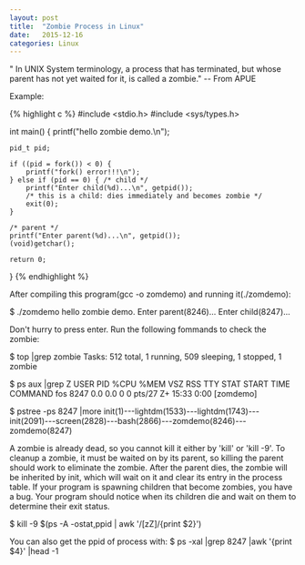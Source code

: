 ```yaml
---
layout: post
title:  "Zombie Process in Linux"
date:   2015-12-16
categories: Linux
---
```

" In UNIX System terminology, a process that has terminated, but whose parent has not yet waited for it, is called a zombie." -- From APUE

Example:

{% highlight c %}
#include <stdio.h>
#include <sys/types.h>

int main()
{
    printf("hello zombie demo.\n");

    pid_t pid;

    if ((pid = fork()) < 0) {
        printf("fork() error!!!\n");
    } else if (pid == 0) { /* child */
        printf("Enter child(%d)...\n", getpid()); 
        /* this is a child: dies immediately and becomes zombie */
        exit(0);
    } 

    /* parent */
    printf("Enter parent(%d)...\n", getpid());
    (void)getchar();

    return 0;
}
{% endhighlight %}

After compiling this program(gcc -o zomdemo) and running it(./zomdemo):


$ ./zomdemo
hello zombie demo.
Enter parent(8246)...
Enter child(8247)...

Don't hurry to press enter. Run the following fommands to check the zombie:

$ top |grep zombie
Tasks: 512 total,   1 running, 509 sleeping,   1 stopped,   1 zombie

$ ps aux |grep Z
USER        PID %CPU %MEM    VSZ   RSS TTY      STAT START   TIME COMMAND
fos        8247  0.0  0.0      0     0 pts/27   Z+   15:33   0:00 [zomdemo] <defunct>

$ pstree -ps 8247 |more
init(1)---lightdm(1533)---lightdm(1743)---init(2091)---screen(2828)---bash(2866)---zomdemo(8246)---zomdemo(8247)


A zombie is already dead, so you cannot kill it either by 'kill' or 'kill -9'. To cleanup a zombie, it must be waited on by its parent, so killing the parent should work to eliminate the zombie. After the parent dies, the zombie will be inherited by init, which will wait on it and clear its entry in the process table. If your program is spawning children that become zombies, you have a bug. Your program should notice when its children die and wait on them to determine their exit status.

$ kill -9 $(ps -A -ostat,ppid | awk '/[zZ]/{print $2}')

You can also get the ppid of process with:
$ ps -xal |grep 8247 |awk '{print $4}' |head -1

